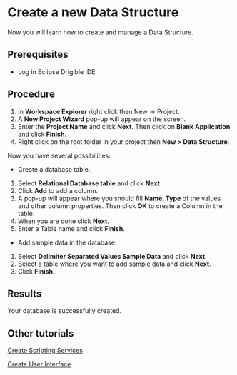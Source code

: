 # Create a new Data Structure
Now you will learn how to create and manage a Data Structure.
## Prerequisites

 - Log in Eclipse Drigible IDE

## Procedure
1. In **Workspace Explorer** right click then New -> Project.
2. A **New Project Wizard** pop-up will appear on the screen.
3. Enter the **Project Name** and click **Next**. Then click on **Blank Application** and click **Finish**.
4. Right click on the root folder in your project then **New > Data Structure**.

Now you have several possibilities:

 - Create a database table.
 1. Select **Relational Database table** and click **Next**.
 2. Click **Add** to add a column.
 3. A pop-up will appear where you should fill **Name, Type** of the values and other column properties. Then click **OK** to create a Column in the table.
 4. When you are done click **Next**.
 5. Enter a Table name and click **Finish**.

-	Add sample data in the database:
1.	Select **Delimiter Separated Values Sample Data** and click **Next**.
2.	Select a table where you want to add sample data and click **Next**.
3.	Click **Finish**.

## Results

Your database is successfully created.

## Other tutorials
[Create Scripting Services](https://github.com/dirigiblelabs/curriculum/blob/master/LuchezarSerdarski/CreateScriptingServices.md)

[Create User Interface](https://github.com/dirigiblelabs/curriculum/blob/master/LuchezarSerdarski/CreateUserInterface.md)

